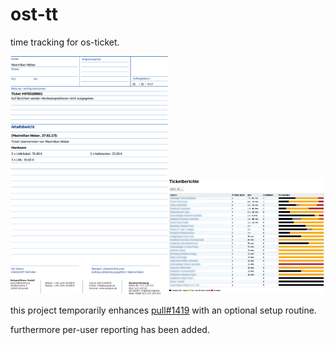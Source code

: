 # ost-tt
time tracking for os-ticket.

<img src="report.png" width="50%"><img src="ost-tt.png" width="50%">

this project temporarily enhances [pull#1419](https://github.com/osTicket/osTicket-1.8/pull/1419) with an optional setup routine.

furthermore per-user reporting has been added.
